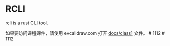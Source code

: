 # RCLI

rcli is a rust CLI tool.

如果要访问课程课件，请使用 excalidraw.com 打开 [docs/class1](docs/class-1.excalidraw) 文件。
#   1 1 1 2 
 
 
#   1 1 1 2 
 
 
